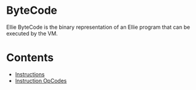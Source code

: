 # ByteCode
Ellie ByteCode is the binary representation of an Ellie program that can be executed by the VM.

# Contents

- [Instructions](./bytecode_instructions.md)
- [Instruction OpCodes](./bytecode_opcodes.md)
